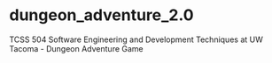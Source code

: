 # dungeon_adventure_2.0
TCSS 504 Software Engineering and Development Techniques at UW Tacoma - Dungeon Adventure Game
